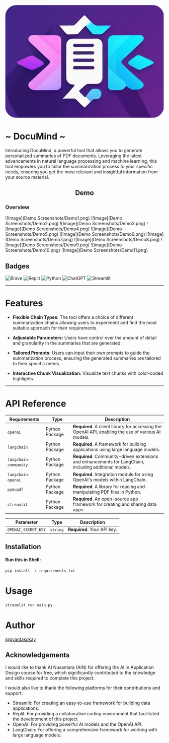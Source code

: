 ![Logo](V3-Logo.png)

#  ~ DocuMind ~
Introducing DocuMind, a powerful tool that allows you to generate personalized summaries of PDF documents. Leveraging the latest advancements in natural language processing and machine learning, this tool empowers you to tailor the summarization process to your specific needs, ensuring you get the most relevant and insightful information from your source material.

## <div align="center">Demo</div>

### Overview
![Image](Demo Screenshots/Demo1.png)
![Image](Demo Screenshots/Demo2.png)
![Image](Demo Screenshots/Demo3.png)
![Image](Demo Screenshots/Demo4.png)
![Image](Demo Screenshots/Demo5.png)
![Image](Demo Screenshots/Demo6.png)
![Image](Demo Screenshots/Demo7.png)
![Image](Demo Screenshots/Demo8.png)
![Image](Demo Screenshots/Demo9.png)
![Image](Demo Screenshots/Demo10.png)
![Image](Demo Screenshots/Demo11.png)

## Badges
  ![Brave](https://img.shields.io/badge/Brave-FB542B?style=for-the-badge&logo=Brave&logoColor=white)
  ![Replit](https://img.shields.io/badge/Replit-DD1200?style=for-the-badge&logo=Replit&logoColor=white)
  ![Python](https://img.shields.io/badge/python-3670A0?style=for-the-badge&logo=python&logoColor=ffdd54)
  ![ChatGPT](https://img.shields.io/badge/chatGPT-74aa9c?style=for-the-badge&logo=openai&logoColor=white)
  ![Streamlit](https://img.shields.io/badge/Streamlit-0.89.0-brightgreen)


---

# Features

- **Flexible Chain Types:** The tool offers a choice of different summarization chains allowing users to experiment and find the most suitable approach for their requirements.

- **Adjustable Parameters:** Users have control over the amount of detail and granularity in the summaries that are generated.

- **Tailored Prompts:** Users can input their own prompts to guide the summarization process, ensuring the generated summaries are tailored to their specific needs.

- **Interactive Chunk Visualization:** Visualize text chunks with color-coded highlights.

---

# API Reference

<div align="center">

| Requirements          | Type            | Description                                                                                                  |
|-----------------------|-----------------|--------------------------------------------------------------------------------------------------------------|
| `openai`              | Python Package  | **Required**. A client library for accessing the OpenAI API, enabling the use of various AI models.          |
| `langchain`           | Python Package  | **Required**. A framework for building applications using large language models.                              |
| `langchain-community` | Python Package  | **Required**. Community-driven extensions and enhancements for LangChain, including additional models.        |
| `langchain-openai`    | Python Package  | **Required**. Integration module for using OpenAI's models within LangChain.                                  |
| `pymupdf`             | Python Package  | **Required**. A library for reading and manipulating PDF files in Python.                                      |
| `streamlit`           | Python Package  | **Required**. An open-source app framework for creating and sharing data apps.                                |

</div>

<div align="center">

| Parameter              | Type     | Description                           |
|------------------------|----------|---------------------------------------|
| `OPENAI_SECRET_KEY`    | `string` | **Required**. Your API key.           |

</div>

## Installation

#### Run this in Shell:
```bash
pip install -r requirements.txt
```
# Usage
```python
streamlit run main.py
```

# Author
[@pyantakokay](https://github.com/pyantakokay)

## Acknowledgements

I would like to thank AI Nusantara (AIN) for offering the AI in Application Design course for free, which significantly contributed to the knowledge and skills required to complete this project.


I would also like to thank the following platforms for their contributions and support:

- Streamlit: For creating an easy-to-use framework for building data applications.
- Replit: For providing a collaborative coding environment that facilitated the development of this project.
- OpenAI: For providing powerful AI models and the OpenAI API.
- LangChain: For offering a comprehensive framework for working with large language models.
